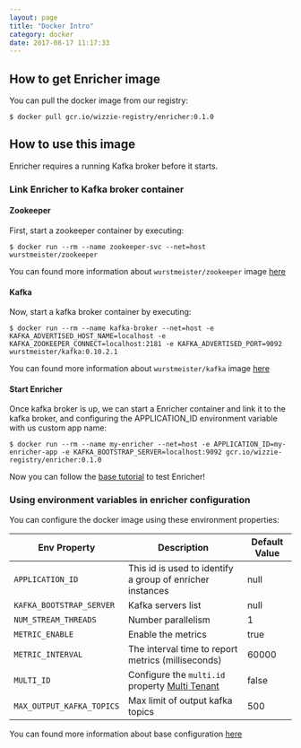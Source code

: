 ```yaml
---
layout: page
title: "Docker Intro"
category: docker
date: 2017-08-17 11:17:33
---
```

## How to get Enricher image
You can pull the docker image from our registry:
```
$ docker pull gcr.io/wizzie-registry/enricher:0.1.0
```

## How to use this image

Enricher requires a running Kafka broker before it starts.
### Link Enricher to Kafka broker container

#### Zookeeper

First, start a zookeeper container by executing:

```
$ docker run --rm --name zookeeper-svc --net=host wurstmeister/zookeeper
```

You can found more information about `wurstmeister/zookeeper` image [here](https://hub.docker.com/r/wurstmeister/zookeeper)

#### Kafka
Now, start a kafka broker container by executing:

```
$ docker run --rm --name kafka-broker --net=host -e KAFKA_ADVERTISED_HOST_NAME=localhost -e KAFKA_ZOOKEEPER_CONNECT=localhost:2181 -e KAFKA_ADVERTISED_PORT=9092 wurstmeister/kafka:0.10.2.1
```
You can found more information about `wurstmeister/kafka` image [here](https://hub.docker.com/r/wurstmeister/kafka)

#### Start Enricher

Once kafka broker is up, we can start a Enricher container and link it to the kafka broker, and configuring the APPLICATION_ID environment variable with us custom app name:

```
$ docker run --rm --name my-enricher --net=host -e APPLICATION_ID=my-enricher-app -e KAFKA_BOOTSTRAP_SERVER=localhost:9092 gcr.io/wizzie-registry/enricher:0.1.0
```
Now you can follow the [base tutorial](http://www.wizzie.io/enricher/getting/base-tutorial.html) to test Enricher!

### Using environment variables in enricher configuration

You can configure the docker image using these environment properties:

| Env Property   |      Description      |  Default Value |
|----------|---------------|-------|
| `APPLICATION_ID` |  This id is used to identify a group of enricher instances | null |
| `KAFKA_BOOTSTRAP_SERVER` |  Kafka servers list | null |
| `NUM_STREAM_THREADS` |  Number parallelism | 1|
| `METRIC_ENABLE` | Enable the metrics |  true  |
| `METRIC_INTERVAL`|The interval time to report metrics (milliseconds) | 60000 |
| `MULTI_ID`| Configure the `multi.id` property [Multi Tenant](http://www.wizzie.io/enricher/conf/multi-tenant.html) | false |
| `MAX_OUTPUT_KAFKA_TOPICS`| Max limit of output kafka topics | 500 |

You can found more information about base configuration [here](http://www.wizzie.io/enricher/conf/base-configuration.html)